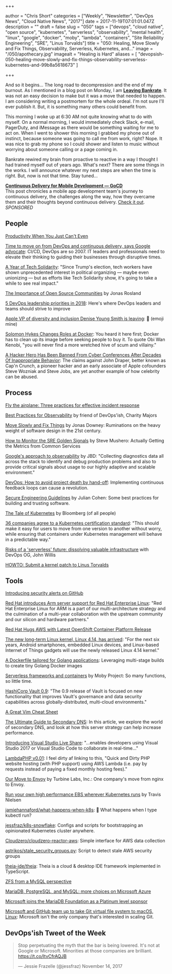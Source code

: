 +++

author = "Chris Short"
categories = ["Weekly", "Newsletter", "DevOps News", "Cloud Native News", "2017"]
date = 2017-11-19T07:01:01.047Z
description = ""
draft = false
slug = "050"
tags = ["devops", "cloud native", "open source", "kubernetes", "serverless", "observability", "mental health", "linux", "google", "docker", "moby", "lambda", "containers", "Site Reliability Engineering", "SRE", "Linus Torvalds"]
title = "050: Healing, Move Slowly and Fix Things, Observability, Serverless, Kubernetes, and..."
image = "/050/apothecary.jpg"
imagealt = "Healing is Hard"
aliases = [
    "devopsish-050-healing-move-slowly-and-fix-things-observability-serverless-kubernetes-and-99b8a5618673"
]

+++

And so it begins... The long road to decompression and the end of my burnout. As I mentioned in a blog post on Monday, I am [**Leaving Bankrate**](https://chrisshort.net/leaving-bankrate/). It was not an easy decision to make but it was a move that needed to happen. I am considering writing a postmortem for the whole ordeal. I'm not sure I'll ever publish it. But, it is something many others could benefit from.

This morning I woke up at 6:30 AM not quite knowing what to do with myself. On a normal morning, I would immediately check Slack, e-mail, PagerDuty, and iMessage as there would be something waiting for me to act on. When I went to shower this morning I grabbed my phone out of instinct, because someone was going to call me from work, right? Nope. It was nice to grab my phone so I could shower and listen to music without worrying about someone calling or a page coming in.

Bankrate rewired my brain from proactive to reactive in a way I thought I had trained myself out of years ago. What's next? There are some things in the works. I will announce whatever my next steps are when the time is right. But, now is not that time. Stay tuned...

[**Continuous Delivery for Mobile Development — GoCD**](https://www.gocd.org/2017/10/31/mobile-app-continuous-delivery-gocd/?utm_campaign=cd_mobile_dev&utm_medium=email&utm_source=devopsish_newsletter&utm_content=cd_mobile_dev&utm_term=)  
This post chronicles a mobile app development team's journey to continuous delivery, the challenges along the way, how they overcame them and their thoughts beyond continuous delivery. [Check it out](https://www.gocd.org/2017/10/31/mobile-app-continuous-delivery-gocd/?utm_campaign=cd_mobile_dev&utm_medium=email&utm_source=devopsish_newsletter&utm_content=cd_mobile_dev&utm_term=). *SPONSORED*


## People

[Productivity When You Just Can't Even](https://superyesmore.com/0c73d6a1f086209af420c2ced442a2e8)

[Time to move on from DevOps and continuous delivery, says Google advocate](http://www.zdnet.com/article/time-to-move-on-from-devops-and-continuous-delivery-says-google-executive/): CI/CD, DevOps are so 2007. IT leaders and professionals need to elevate their thinking to guiding their businesses through disruptive times.

[A Year of Tech Solidarity](https://civichall.org/civicist/a-year-of-tech-solidarity/): "Since Trump's election, tech workers have shown unprecedented interest in political organizing — maybe even unionizing — but as efforts like Tech Solidarity show, it's going to take a while to see real impact."

[The Importance of Open Source Communities](https://blog.thecodeteam.com/2017/11/16/importance-open-source-communities/) by Jonas Rosland

[5 DevOps leadership priorities in 2018](https://enterprisersproject.com/article/2017/11/5-devops-leadership-priorities-2018): Here's where DevOps leaders and teams should strive to improve

[Apple VP of diversity and inclusion Denise Young Smith is leaving](https://techcrunch.com/2017/11/16/apple-vp-of-diversity-and-inclusion-denise-young-smith-is-leaving/): 🤬 (emoji mine)

[Solomon Hykes Changes Roles at Docker](https://thenewstack.io/solomon-hykes-changes-roles-docker/): You heard it here first; Docker has to clean up its image before seeking people to buy it. To quote Obi Wan Kenobi, "you will never find a more wretched hive of scum and villainy."

[A Hacker Hero Has Been Banned From Cyber Conferences After Decades Of Inappropriate Behavior](https://www.buzzfeed.com/kevincollier/hacker-hero-is-said-to-have-used-cyber-conferences-to?utm_term=.fu63dVV97#.rb0OP6691): The claims against John Draper, better known as Cap'n Crunch, a pioneer hacker and an early associate of Apple cofounders Steve Wozniak and Steve Jobs, are yet another example of how celebrity can be abused.

## Process

[Fly the airplane: Three practices for effective incident response](https://www.itproportal.com/features/fly-the-airplane-three-practices-for-effective-incident-response/)

[Best Practices for Observability](https://honeycomb.io/blog/2017/11/best-practices-for-observability/) by friend of DevOps'ish, Charity Majors

[Move Slowly and Fix Things](https://m.signalvnoise.com/move-slowly-and-fix-things-e5a560fd928b) by Jonas Downey: Ruminations on the heavy weight of software design in the 21st century.

[How to Monitor the SRE Golden Signals](https://medium.com/devopslinks/how-to-monitor-the-sre-golden-signals-1391cadc7524) by Steve Mushero: Actually Getting the Metrics from Common Services

[Google's approach to observability](https://medium.com/@rakyll/googles-approach-to-observability-frameworks-c89fc1f0e058) by JBD: "Collecting diagnostics data all across the stack to identify and debug production problems and also to provide critical signals about usage to our highly adaptive and scalable environment."

[DevOps: How to avoid project death by hand-off](https://opensource.com/article/17/11/devops-avoiding-death-hand): Implementing continuous feedback loops can cause a revolution.

[Secure Engineering Guidelines](https://medium.com/@HockeyInJune/secure-engineering-guidelines-3b8845ac3265) by Julian Cohen: Some best practices for building and trusting software.

[The Tale of Kubernetes](https://www.bloomberg.com/features/2017-kubernetes/) by Bloomberg (of all people)

[36 companies agree to a Kubernetes certification standard](https://techcrunch.com/2017/11/13/the-cncf-just-got-36-companies-to-agree-to-a-kubernetes-certification-standard/): "This should make it easy for users to move from one version to another without worry, while ensuring that containers under Kubernetes management will behave in a predictable way."

[Risks of a 'serverless' future: dissolving valuable infrastructure](https://siliconangle.com/blog/2017/11/08/risks-serverless-future-dissolving-valuable-infrastructure-serverlessconf/) with DevOps OG, John Willis

[HOWTO: Submit a kernel patch to Linus Torvalds](https://lkml.org/lkml/2017/11/14/184)

## Tools

[Introducing security alerts on GitHub](https://github.com/blog/2470-introducing-security-alerts-on-github)

[Red Hat introduces Arm server support for Red Hat Enterprise Linux](https://www.redhat.com/en/blog/red-hat-introduces-arm-server-support-red-hat-enterprise-linux): "Red Hat Enterprise Linux for ARM is a part of our multi-architecture strategy and the culmination of a multi-year collaboration with the upstream community and our silicon and hardware partners."

[Red Hat Hugs AWS with Latest OpenShift Container Platform Release](https://www.sdxcentral.com/articles/news/red-hat-hugs-aws-latest-openshift-container-platform-release/2017/11/)

[The new long-term Linux kernel, Linux 4.14, has arrived](http://www.zdnet.com/article/the-new-long-term-linux-kernel-linux-4-14-has-arrived/): "For the next six years, Android smartphones, embedded Linux devices, and Linux-based Internet of Things gadgets will use the newly released Linux 4.14 kernel."

[A Dockerfile tailored for Golang applications](https://ops.tips/blog/dockerfile-golang/): Leveraging multi-stage builds to create tiny Golang Docker images

[Serverless frameworks and containers](https://blog.mobyproject.org/serverless-frameworks-and-containers-df835581893b) by Moby Project: So many functions, so little time.

[HashiCorp Vault 0.9](https://www.hashicorp.com/blog/vault-0-9): "The 0.9 release of Vault is focused on new functionality that improves Vault's governance and data security capabilities across globally-distributed, multi-cloud environments."

[A Great Vim Cheat Sheet](http://vimsheet.com/)

[The Ultimate Guide to Secondary DNS](https://dzone.com/articles/the-ultimate-guide-to-secondary-dns): In this article, we explore the world of secondary DNS, and look at how this server strategy can help increase performance.

[Introducing Visual Studio Live Share](https://code.visualstudio.com/blogs/2017/11/15/live-share): "...enables developers using Visual Studio 2017 or Visual Studio Code to collaborate in real-time..."

[LambdaPHP v0.01](https://www.lambdaphp.host/): I feel dirty af linking to this, "Quick and Dirty PHP website hosting (with PHP support) using AWS Lambda (i.e. pay by requests instead of paying a fixed monthly hosting fees)."

[Our Move to Envoy](https://blog.turbinelabs.io/our-move-to-envoy-bfeb08aa822d) by Turbine Labs, Inc.: One company's move from nginx to Envoy.

[Run your own high performance EBS wherever Kubernetes runs](https://blog.rook.io/run-your-own-high-performance-ebs-wherever-kubernetes-runs-798a136bd808) by Travis Nielsen

[jamiehannaford/what-happens-when-k8s](https://github.com/jamiehannaford/what-happens-when-k8s): 🤔 What happens when I type kubectl run?

[jessfraz/k8s-snowflake](https://github.com/jessfraz/k8s-snowflake): Configs and scripts for bootstrapping an opinionated Kubernetes cluster anywhere.

[Cloudzero/cloudzero-reactor-aws](https://github.com/Cloudzero/cloudzero-reactor-aws): Simple interface for AWS data collection

[astrikos/stale_security_groups.py](https://gist.github.com/astrikos/d782c2108d4bebaabbbd1528d2c3821d): Script to detect stale AWS security groups

[theia-ide/theia](https://github.com/theia-ide/theia): Theia is a cloud & desktop IDE framework implemented in TypeScript.

[ZFS from a MySQL perspective](https://www.percona.com/blog/2017/11/15/zfs-from-a-mysql-perspective/)

[MariaDB, PostgreSQL, and MySQL: more choices on Microsoft Azure](https://azure.microsoft.com/en-us/blog/mariadb-postgresql-and-mysql-more-choices-on-microsoft-azure/)

[Microsoft joins the MariaDB Foundation as a Platinum level sponsor](https://mariadb.org/microsoft-joins-mariadb-foundation/)

[Microsoft and GitHub team up to take Git virtual file system to macOS, Linux](https://arstechnica.com/gadgets/2017/11/microsoft-and-github-team-up-to-take-git-virtual-file-system-to-macos-linux/): Microsoft isn't the only company that's interested in scaling Git.

## DevOps'ish Tweet of the Week

> Stop perpetuating the myth that the bar is being lowered. It's not at Google or Microsoft. Minorities at those companies are brilliant. https://t.co/ItvCfrAQJB
> 
> — Jessie Frazelle (@jessfraz) November 14, 2017

